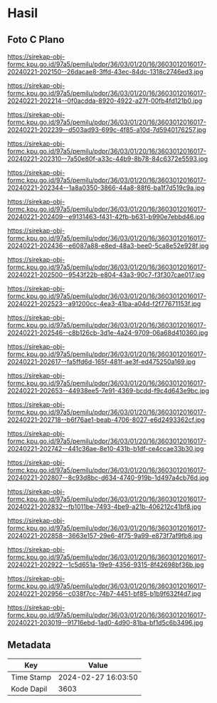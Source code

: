 # Hasil

## Foto C Plano

https://sirekap-obj-formc.kpu.go.id/97a5/pemilu/pdpr/36/03/01/20/16/3603012016017-20240221-202150--26dacae8-3ffd-43ec-84dc-1318c2746ed3.jpg

https://sirekap-obj-formc.kpu.go.id/97a5/pemilu/pdpr/36/03/01/20/16/3603012016017-20240221-202214--0f0acdda-8920-4922-a27f-00fb4fd121b0.jpg

https://sirekap-obj-formc.kpu.go.id/97a5/pemilu/pdpr/36/03/01/20/16/3603012016017-20240221-202239--d503ad93-699c-4f85-a10d-7d5940176257.jpg

https://sirekap-obj-formc.kpu.go.id/97a5/pemilu/pdpr/36/03/01/20/16/3603012016017-20240221-202310--7a50e80f-a33c-44b9-8b78-84c6372e5593.jpg

https://sirekap-obj-formc.kpu.go.id/97a5/pemilu/pdpr/36/03/01/20/16/3603012016017-20240221-202344--1a8a0350-3866-44a8-88f6-ba1f7d519c9a.jpg

https://sirekap-obj-formc.kpu.go.id/97a5/pemilu/pdpr/36/03/01/20/16/3603012016017-20240221-202409--e9131463-f431-42fb-b631-b990e7ebbd46.jpg

https://sirekap-obj-formc.kpu.go.id/97a5/pemilu/pdpr/36/03/01/20/16/3603012016017-20240221-202436--e6087a88-e8ed-48a3-bee0-5ca8e52e928f.jpg

https://sirekap-obj-formc.kpu.go.id/97a5/pemilu/pdpr/36/03/01/20/16/3603012016017-20240221-202500--9543f22b-e804-43a3-90c7-f3f307cae017.jpg

https://sirekap-obj-formc.kpu.go.id/97a5/pemilu/pdpr/36/03/01/20/16/3603012016017-20240221-202523--a91200cc-4ea3-41ba-a04d-f2f77671153f.jpg

https://sirekap-obj-formc.kpu.go.id/97a5/pemilu/pdpr/36/03/01/20/16/3603012016017-20240221-202546--c8b126cb-3d1e-4a24-9709-06a68d410360.jpg

https://sirekap-obj-formc.kpu.go.id/97a5/pemilu/pdpr/36/03/01/20/16/3603012016017-20240221-202617--fa5ffd6d-165f-481f-ae3f-ed475250a169.jpg

https://sirekap-obj-formc.kpu.go.id/97a5/pemilu/pdpr/36/03/01/20/16/3603012016017-20240221-202653--44938ee5-7e91-4369-bcdd-f9c4d643e9bc.jpg

https://sirekap-obj-formc.kpu.go.id/97a5/pemilu/pdpr/36/03/01/20/16/3603012016017-20240221-202718--b6f76ae1-beab-4706-8027-e6d2493362cf.jpg

https://sirekap-obj-formc.kpu.go.id/97a5/pemilu/pdpr/36/03/01/20/16/3603012016017-20240221-202742--441c36ae-8e10-431b-b1df-ce4ccae33b30.jpg

https://sirekap-obj-formc.kpu.go.id/97a5/pemilu/pdpr/36/03/01/20/16/3603012016017-20240221-202807--8c93d8bc-d634-4740-919b-1d497a4cb76d.jpg

https://sirekap-obj-formc.kpu.go.id/97a5/pemilu/pdpr/36/03/01/20/16/3603012016017-20240221-202832--fb1011be-7493-4be9-a21b-406212c41bf8.jpg

https://sirekap-obj-formc.kpu.go.id/97a5/pemilu/pdpr/36/03/01/20/16/3603012016017-20240221-202858--3663e157-29e6-4f75-9a99-e873f7af9fb8.jpg

https://sirekap-obj-formc.kpu.go.id/97a5/pemilu/pdpr/36/03/01/20/16/3603012016017-20240221-202922--1c5d651a-19e9-4356-9315-8f42698bf36b.jpg

https://sirekap-obj-formc.kpu.go.id/97a5/pemilu/pdpr/36/03/01/20/16/3603012016017-20240221-202956--c038f7cc-74b7-4451-bf85-b1b9f632f4d7.jpg

https://sirekap-obj-formc.kpu.go.id/97a5/pemilu/pdpr/36/03/01/20/16/3603012016017-20240221-203019--91716ebd-1ad0-4d90-81ba-bf1d5c6b3496.jpg


## Metadata

| Key        | Value               |
| ---------- | ------------------- |
| Time Stamp | 2024-02-27 16:03:50 |
| Kode Dapil | 3603                |



